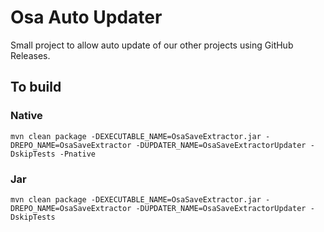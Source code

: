 # Osa Auto Updater

Small project to allow auto update of our other projects using GitHub Releases.

## To build
### Native
```
mvn clean package -DEXECUTABLE_NAME=OsaSaveExtractor.jar -DREPO_NAME=OsaSaveExtractor -DUPDATER_NAME=OsaSaveExtractorUpdater -DskipTests -Pnative
```
### Jar
```
mvn clean package -DEXECUTABLE_NAME=OsaSaveExtractor.jar -DREPO_NAME=OsaSaveExtractor -DUPDATER_NAME=OsaSaveExtractorUpdater -DskipTests
```
